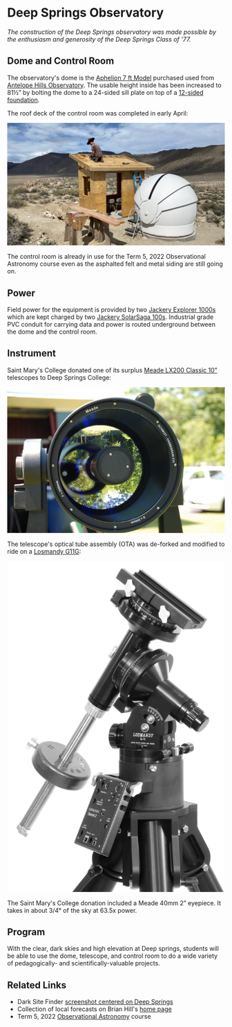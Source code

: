 # Deep Springs Observatory

*The construction of the Deep Springs observatory was made possible by the enthusiasm and generosity of the Deep Springs Class of '77.*

## Dome and Control Room

The observatory's dome is the [Aphelion 7 ft Model](https://www.apheliondomes.com/products.html) purchased used from [Antelope Hills Observatory](http://www.antelopehillsobservatory.org). The usable height inside has been increased to 81&frac12;&rdquo; by bolting the dome to a 24-sided sill plate on top of a [12-sided foundation](./resources/plans/index.html).

The roof deck of the control room was completed in early April:

![Completing the Roof Deck](./resources/CompletingRoofDeck.jpeg)

The control room is already in use for the Term 5, 2022 Observational Astronomy course even as the asphalted felt and metal siding are still going on.

## Power

Field power for the equipment is provided by two [Jackery Explorer 1000s](https://www.jackery.com/products/explorer-1000-portable-power-station) which are kept charged by two [Jackery SolarSaga 100s](https://www.jackery.com/products/solarsaga-100w-solar-panel). Industrial grade PVC conduit for carrying data and power is routed underground between the dome and the control room.

## Instrument

Saint Mary's College donated one of its surplus [Meade LX200 Classic 10&rdquo;](./resources/LX200_Classic_Manual.pdf) telescopes to Deep Springs College:

![Meade LX200 Classic 10](./photos/MeadeLX200EMC.jpg)

The telescope's optical tube assembly (OTA) was de-forked and modified to ride on a [Losmandy G11G](http://www.losmandy.com/g-11.html):

![Losmandy G11G](./photos/LosmandyG11G.jpg)

The Saint Mary's College donation included a Meade 40mm 2&rdquo; eyepiece. It takes in about 3/4&deg; of the sky at 63.5x power.

## Program

With the clear, dark skies and high elevation at Deep springs, students will be able to use the dome, telescope, and control room to do a wide variety of pedagogically- and scientifically-valuable projects.

## Related Links

* Dark Site Finder [screenshot centered on Deep Springs](./resources/DarkSiteFinderDeepSprings.png)
* Collection of local forecasts on Brian Hill's [home page](../index.html#weather-forecasts)
* Term 5, 2022 [Observational Astronomy](../observational-astronomy/index.html) course
